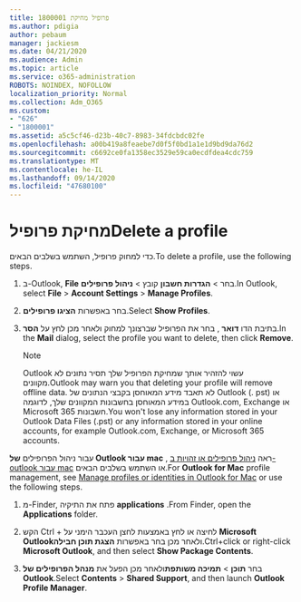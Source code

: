 ```yaml
---
title: פרופיל מחיקת 1800001
ms.author: pdigia
author: pebaum
manager: jackiesm
ms.date: 04/21/2020
ms.audience: Admin
ms.topic: article
ms.service: o365-administration
ROBOTS: NOINDEX, NOFOLLOW
localization_priority: Normal
ms.collection: Adm_O365
ms.custom:
- "626"
- "1800001"
ms.assetid: a5c5cf46-d23b-40c7-8983-34fdcbdc02fe
ms.openlocfilehash: a00b419a8feaebe7d0f5f0bd1a1e1d9bd9da76d2
ms.sourcegitcommit: c6692ce0fa1358ec3529e59ca0ecdfdea4cdc759
ms.translationtype: MT
ms.contentlocale: he-IL
ms.lasthandoff: 09/14/2020
ms.locfileid: "47680100"
---
```

# <a name="delete-a-profile"></a><span data-ttu-id="b85ca-102">מחיקת פרופיל</span><span class="sxs-lookup"><span data-stu-id="b85ca-102">Delete a profile</span></span>

<span data-ttu-id="b85ca-103">כדי למחוק פרופיל, השתמש בשלבים הבאים.</span><span class="sxs-lookup"><span data-stu-id="b85ca-103">To delete a profile, use the following steps.</span></span>
  
1. <span data-ttu-id="b85ca-104">ב-Outlook, **File** בחר \> **הגדרות חשבון** קובץ \> **ניהול פרופילים**.</span><span class="sxs-lookup"><span data-stu-id="b85ca-104">In Outlook, select **File** \> **Account Settings** \> **Manage Profiles**.</span></span>

2. <span data-ttu-id="b85ca-105">בחר באפשרות **הציגו פרופילים**.</span><span class="sxs-lookup"><span data-stu-id="b85ca-105">Select **Show Profiles**.</span></span>

3. <span data-ttu-id="b85ca-106">בתיבת הדו **דואר** , בחר את הפרופיל שברצונך למחוק ולאחר מכן לחץ על **הסר**.</span><span class="sxs-lookup"><span data-stu-id="b85ca-106">In the **Mail** dialog, select the profile you want to delete, then click **Remove**.</span></span>

    > [!NOTE]
    > <span data-ttu-id="b85ca-107">Outlook עשוי להזהיר אותך שמחיקת הפרופיל שלך תסיר נתונים לא מקוונים.</span><span class="sxs-lookup"><span data-stu-id="b85ca-107">Outlook may warn you that deleting your profile will remove offline data.</span></span> <span data-ttu-id="b85ca-108">לא תאבד מידע המאוחסן בקבצי הנתונים של Outlook (. pst) או במידע המאוחסן בחשבונות המקוונים שלך, לדוגמה Outlook.com, Exchange או Microsoft 365 חשבונות.</span><span class="sxs-lookup"><span data-stu-id="b85ca-108">You won't lose any information stored in your Outlook Data Files (.pst) or any information stored in your online accounts, for example Outlook.com, Exchange, or Microsoft 365 accounts.</span></span>
  
<span data-ttu-id="b85ca-109">עבור ניהול הפרופילים **של Outlook עבור mac** , ראה [ניהול פרופילים או זהויות ב-outlook עבור mac](https://support.office.com/article/fed2a955-74df-4a24-bef6-78a426958c4c.aspx) או השתמש בשלבים הבאים.</span><span class="sxs-lookup"><span data-stu-id="b85ca-109">For **Outlook for Mac** profile management, see [Manage profiles or identities in Outlook for Mac](https://support.office.com/article/fed2a955-74df-4a24-bef6-78a426958c4c.aspx) or use the following steps.</span></span>
  
1. <span data-ttu-id="b85ca-110">מ-Finder, פתח את התיקיה **applications** .</span><span class="sxs-lookup"><span data-stu-id="b85ca-110">From Finder, open the **Applications** folder.</span></span>

2. <span data-ttu-id="b85ca-111">הקש Ctrl + לחיצה או לחץ באמצעות לחצן העכבר הימני על **Microsoft Outlook**ולאחר מכן בחר באפשרות **הצגת תוכן חבילה**.</span><span class="sxs-lookup"><span data-stu-id="b85ca-111">Ctrl+click or right-click **Microsoft Outlook**, and then select **Show Package Contents**.</span></span>

3. <span data-ttu-id="b85ca-112">בחר **תוכן** \> **תמיכה משותפת**ולאחר מכן הפעל את **מנהל הפרופילים של Outlook**.</span><span class="sxs-lookup"><span data-stu-id="b85ca-112">Select **Contents** \> **Shared Support**, and then launch **Outlook Profile Manager**.</span></span>
